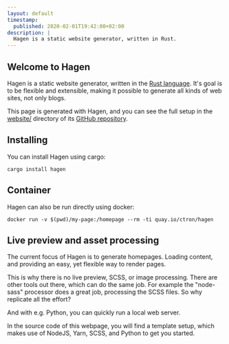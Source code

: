 ```yaml
---
layout: default
timestamp:
  published: 2020-02-01T19:42:00+02:00
description: |
  Hagen is a static website generator, written in Rust.
---
```


## Welcome to Hagen

Hagen is a static website generator, written in the [Rust language](https://www.rust-lang.org/). It's goal is
to be flexible and extensible, making it possible to generate all kinds of web sites, not only blogs. 

This page is generated with Hagen, and you can see the full setup in
the [website/](https://github.com/ctron/hagen/tree/master/website)
directory of its [GitHub repository](https://github.com/ctron/hagen).

## Installing

You can install Hagen using cargo:

    cargo install hagen

## Container

Hagen can also be run directly using docker:

    docker run -v $(pwd)/my-page:/homepage --rm -ti quay.io/ctron/hagen

## Live preview and asset processing

The current focus of Hagen is to generate homepages. Loading content, and providing
an easy, yet flexible way to render pages.

This is why there is no live preview, SCSS, or image processing. There are other
tools out there, which can do the same job. For example the "node-sass" processor
does a great job, processing the SCSS files. So why replicate all the effort?

And with e.g. Python, you can quickly run a local web server.

In the source code of this webpage, you will find a template setup, which makes
use of NodeJS, Yarn, SCSS, and Python to get you started.